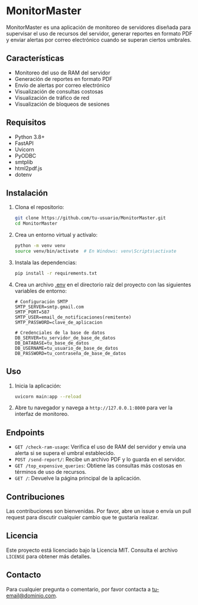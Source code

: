 # MonitorMaster

MonitorMaster es una aplicación de monitoreo de servidores diseñada para supervisar el uso de recursos del servidor, generar reportes en formato PDF y enviar alertas por correo electrónico cuando se superan ciertos umbrales.

## Características

- Monitoreo del uso de RAM del servidor
- Generación de reportes en formato PDF
- Envío de alertas por correo electrónico
- Visualización de consultas costosas
- Visualización de tráfico de red
- Visualización de bloqueos de sesiones

## Requisitos

- Python 3.8+
- FastAPI
- Uvicorn
- PyODBC
- smtplib
- html2pdf.js
- dotenv

## Instalación

1. Clona el repositorio:

    ```bash
    git clone https://github.com/tu-usuario/MonitorMaster.git
    cd MonitorMaster
    ```

2. Crea un entorno virtual y actívalo:

    ```bash
    python -m venv venv
    source venv/bin/activate  # En Windows: venv\Scripts\activate
    ```

3. Instala las dependencias:

    ```bash
    pip install -r requirements.txt
    ```

4. Crea un archivo [.env](http://_vscodecontentref_/1) en el directorio raíz del proyecto con las siguientes variables de entorno:

    ```plaintext
    # Configuración SMTP
    SMTP_SERVER=smtp.gmail.com
    SMTP_PORT=587
    SMTP_USER=email_de_notificaciones(remitente)
    SMTP_PASSWORD=clave_de_aplicacion

    # Credenciales de la base de datos
    DB_SERVER=tu_servidor_de_base_de_datos
    DB_DATABASE=tu_base_de_datos
    DB_USERNAME=tu_usuario_de_base_de_datos
    DB_PASSWORD=tu_contraseña_de_base_de_datos
    ```

## Uso

1. Inicia la aplicación:

    ```bash
    uvicorn main:app --reload
    ```

2. Abre tu navegador y navega a `http://127.0.0.1:8000` para ver la interfaz de monitoreo.

## Endpoints

- `GET /check-ram-usage`: Verifica el uso de RAM del servidor y envía una alerta si se supera el umbral establecido.
- `POST /send-report/`: Recibe un archivo PDF y lo guarda en el servidor.
- `GET /top_expensive_queries`: Obtiene las consultas más costosas en términos de uso de recursos.
- `GET /`: Devuelve la página principal de la aplicación.

## Contribuciones

Las contribuciones son bienvenidas. Por favor, abre un issue o envía un pull request para discutir cualquier cambio que te gustaría realizar.

## Licencia

Este proyecto está licenciado bajo la Licencia MIT. Consulta el archivo `LICENSE` para obtener más detalles.

## Contacto

Para cualquier pregunta o comentario, por favor contacta a [tu-email@dominio.com](mailto:tu-email@dominio.com).
